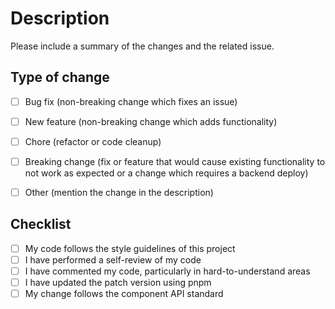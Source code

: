 # Description

Please include a summary of the changes and the related issue.

## Type of change

- [ ] Bug fix (non-breaking change which fixes an issue)
- [ ] New feature (non-breaking change which adds functionality)
- [ ] Chore (refactor or code cleanup)
- [ ] Breaking change (fix or feature that would cause existing functionality to not work as
      expected or a change which requires a backend deploy)
- [ ] Other (mention the change in the description)



## Checklist

- [ ] My code follows the style guidelines of this project
- [ ] I have performed a self-review of my code
- [ ] I have commented my code, particularly in hard-to-understand areas
- [ ] I have updated the patch version using pnpm
- [ ] My change follows the component API standard
